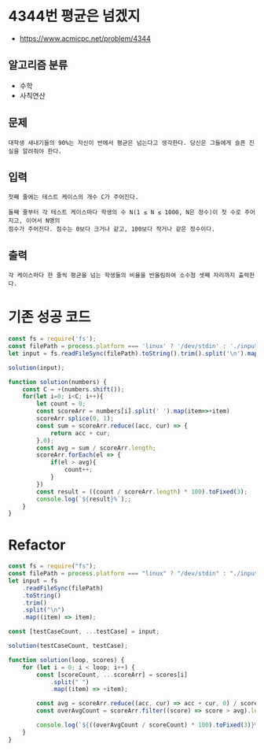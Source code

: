 # 4344번 평균은 넘겠지
- https://www.acmicpc.net/problem/4344
## 알고리즘 분류
- 수학
- 사칙연산
## 문제 
    대학생 새내기들의 90%는 자신이 반에서 평균은 넘는다고 생각한다. 당신은 그들에게 슬픈 진실을 알려줘야 한다.

## 입력
    첫째 줄에는 테스트 케이스의 개수 C가 주어진다.

    둘째 줄부터 각 테스트 케이스마다 학생의 수 N(1 ≤ N ≤ 1000, N은 정수)이 첫 수로 주어지고, 이어서 N명의 
    점수가 주어진다. 점수는 0보다 크거나 같고, 100보다 작거나 같은 정수이다.
## 출력
    각 케이스마다 한 줄씩 평균을 넘는 학생들의 비율을 반올림하여 소수점 셋째 자리까지 출력한다.

# 기존 성공 코드
```javascript
const fs = require('fs');
const filePath = process.platform === 'linux' ? '/dev/stdin' : './input.txt';
let input = fs.readFileSync(filePath).toString().trim().split('\n').map(item=>item);

solution(input);

function solution(numbers) {
    const C = +(numbers.shift());
    for(let i=0; i<C; i++){
        let count = 0;
        const scoreArr = numbers[i].split(' ').map(item=>+item)
        scoreArr.splice(0, 1);
        const sum = scoreArr.reduce((acc, cur) => {
            return acc + cur;
        },0);
        const avg = sum / scoreArr.length;
        scoreArr.forEach(el => {
            if(el > avg){
                count++;
            }
        })
        const result = ((count / scoreArr.length) * 100).toFixed(3);
        console.log(`${result}%`);;
    }
}
```

# Refactor
```javascript
const fs = require("fs");
const filePath = process.platform === "linux" ? "/dev/stdin" : "./input.txt";
let input = fs
    .readFileSync(filePath)
    .toString()
    .trim()
    .split("\n")
    .map((item) => item);

const [testCaseCount, ...testCase] = input;

solution(testCaseCount, testCase);

function solution(loop, scores) {
    for (let i = 0; i < loop; i++) {
        const [scoreCount, ...scoreArr] = scores[i]
            .split(" ")
            .map((item) => +item);

        const avg = scoreArr.reduce((acc, cur) => acc + cur, 0) / scoreCount;
        const overAvgCount = scoreArr.filter((score) => score > avg).length;

        console.log(`${((overAvgCount / scoreCount) * 100).toFixed(3)}%`);
    }
}
```